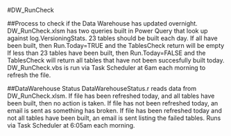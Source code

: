 #DW_RunCheck

##Process to check if the Data Warehouse has updated overnight.
DW_RunCheck.xlsm has two queries built in Power Query that look up against log.VersioningStats.
23 tables should be built each day.
If all have been built, then Run.Today=TRUE and the TablesCheck return will be empty
If less than 23 tables have been built, then Run.Today=FALSE and the TablesCheck will return all tables that have not been succesfully built today.
DW_RunCheck.vbs is run via Task Scheduler at 6am each morning to refresh the file.

##DataWarehouse Status
DataWarehouseStatus.r reads data from DW_RunCheck.xlsm.
If file has been refreshed today, and all tables have been built, then no action is taken.
If file has not been refreshed today, an email is sent as something has broken.
If file has been refreshed today and not all tables have been built, an email is sent listing the failed tables.
Runs via Task Scheduler at 6:05am each morning.
